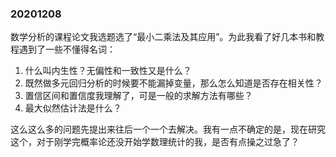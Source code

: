 ### 20201208

数学分析的课程论文我选题选了“最小二乘法及其应用”。为此我看了好几本书和教程遇到了一些不懂得名词：

1. 什么叫内生性？无偏性和一致性又是什么？
2. 既然做多元回归分析的时候要不能漏掉变量，那么怎么知道是否存在相关性？
3. 置信区间和置信度我理解了，可是一般的求解方法有哪些？
4. 最大似然估计法是什么？

这么这么多的问题先提出来往后一个一个去解决。我有一点不确定的是，现在研究这个，对于刚学完概率论还没开始学数理统计的我，是否有点操之过急了？
